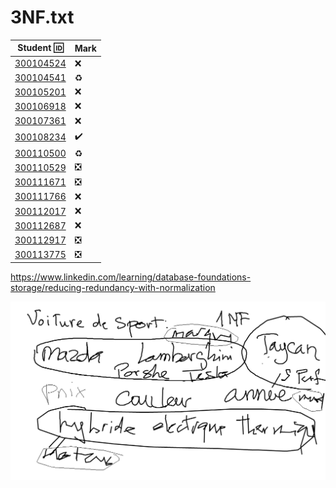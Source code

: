 # 3NF.txt


| Student :id:               | Mark                          |
|----------------------------|-------------------------------|
| [300104524](300104524.txt) | :x: |
| [300104541](300104541.txt) | :recycle: |
| [300105201](300105201.txt) | :x: |
| [300106918](300106918.txt) | :x: |
| [300107361](300107361.txt) | :x: |
| [300108234](300108234.txt) | :heavy_check_mark: |
| [300110500](300110500.txt) | :recycle:                           |
| [300110529](300110529.txt) | :negative_squared_cross_mark: |
| [300111671](300111671.txt) | :negative_squared_cross_mark: |
| [300111766](300111766.txt) | :x:                           |
| [300112017](300112017.txt) | :x:                           |
| [300112687](300112687.txt) | :x:                           |
| [300112917](300112917.txt) | :negative_squared_cross_mark: |
| [300113775](300113775.txt) | :negative_squared_cross_mark: |


https://www.linkedin.com/learning/database-foundations-storage/reducing-redundancy-with-normalization

![image](images/Voiture-NF.png)
